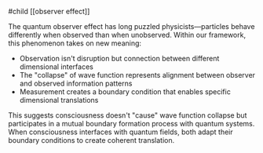 #child [[observer effect]]

The quantum observer effect has long puzzled physicists—particles behave differently when observed than when unobserved. Within our framework, this phenomenon takes on new meaning:

- Observation isn't disruption but connection between different dimensional interfaces
- The "collapse" of wave function represents alignment between observer and observed information patterns
- Measurement creates a boundary condition that enables specific dimensional translations

This suggests consciousness doesn't "cause" wave function collapse but participates in a mutual boundary formation process with quantum systems. When consciousness interfaces with quantum fields, both adapt their boundary conditions to create coherent translation.